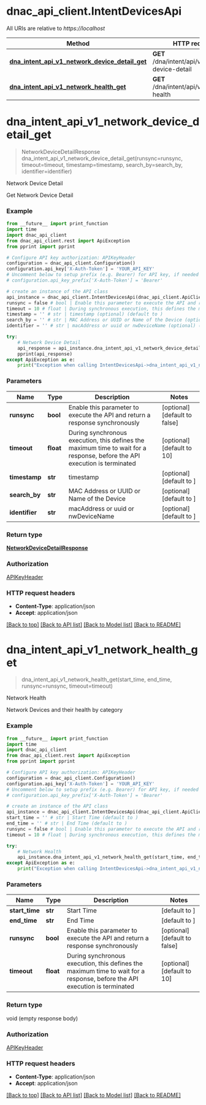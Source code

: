 # dnac_api_client.IntentDevicesApi

All URIs are relative to *https://localhost*

Method | HTTP request | Description
------------- | ------------- | -------------
[**dna_intent_api_v1_network_device_detail_get**](IntentDevicesApi.md#dna_intent_api_v1_network_device_detail_get) | **GET** /dna/intent/api/v1/network-device-detail | Network Device Detail
[**dna_intent_api_v1_network_health_get**](IntentDevicesApi.md#dna_intent_api_v1_network_health_get) | **GET** /dna/intent/api/v1/network-health | Network Health


# **dna_intent_api_v1_network_device_detail_get**
> NetworkDeviceDetailResponse dna_intent_api_v1_network_device_detail_get(runsync=runsync, timeout=timeout, timestamp=timestamp, search_by=search_by, identifier=identifier)

Network Device Detail

Get Network Device Detail

### Example
```python
from __future__ import print_function
import time
import dnac_api_client
from dnac_api_client.rest import ApiException
from pprint import pprint

# Configure API key authorization: APIKeyHeader
configuration = dnac_api_client.Configuration()
configuration.api_key['X-Auth-Token'] = 'YOUR_API_KEY'
# Uncomment below to setup prefix (e.g. Bearer) for API key, if needed
# configuration.api_key_prefix['X-Auth-Token'] = 'Bearer'

# create an instance of the API class
api_instance = dnac_api_client.IntentDevicesApi(dnac_api_client.ApiClient(configuration))
runsync = false # bool | Enable this parameter to execute the API and return a response synchronously (optional) (default to false)
timeout = 10 # float | During synchronous execution, this defines the maximum time to wait for a response, before the API execution is terminated (optional) (default to 10)
timestamp = '' # str | timestamp (optional) (default to )
search_by = '' # str | MAC Address or UUID or Name of the Device (optional) (default to )
identifier = '' # str | macAddress or uuid or nwDeviceName (optional) (default to )

try:
    # Network Device Detail
    api_response = api_instance.dna_intent_api_v1_network_device_detail_get(runsync=runsync, timeout=timeout, timestamp=timestamp, search_by=search_by, identifier=identifier)
    pprint(api_response)
except ApiException as e:
    print("Exception when calling IntentDevicesApi->dna_intent_api_v1_network_device_detail_get: %s\n" % e)
```

### Parameters

Name | Type | Description  | Notes
------------- | ------------- | ------------- | -------------
 **runsync** | **bool**| Enable this parameter to execute the API and return a response synchronously | [optional] [default to false]
 **timeout** | **float**| During synchronous execution, this defines the maximum time to wait for a response, before the API execution is terminated | [optional] [default to 10]
 **timestamp** | **str**| timestamp | [optional] [default to ]
 **search_by** | **str**| MAC Address or UUID or Name of the Device | [optional] [default to ]
 **identifier** | **str**| macAddress or uuid or nwDeviceName | [optional] [default to ]

### Return type

[**NetworkDeviceDetailResponse**](NetworkDeviceDetailResponse.md)

### Authorization

[APIKeyHeader](../README.md#APIKeyHeader)

### HTTP request headers

 - **Content-Type**: application/json
 - **Accept**: application/json

[[Back to top]](#) [[Back to API list]](../README.md#documentation-for-api-endpoints) [[Back to Model list]](../README.md#documentation-for-models) [[Back to README]](../README.md)

# **dna_intent_api_v1_network_health_get**
> dna_intent_api_v1_network_health_get(start_time, end_time, runsync=runsync, timeout=timeout)

Network Health

Network Devices and their health by category

### Example
```python
from __future__ import print_function
import time
import dnac_api_client
from dnac_api_client.rest import ApiException
from pprint import pprint

# Configure API key authorization: APIKeyHeader
configuration = dnac_api_client.Configuration()
configuration.api_key['X-Auth-Token'] = 'YOUR_API_KEY'
# Uncomment below to setup prefix (e.g. Bearer) for API key, if needed
# configuration.api_key_prefix['X-Auth-Token'] = 'Bearer'

# create an instance of the API class
api_instance = dnac_api_client.IntentDevicesApi(dnac_api_client.ApiClient(configuration))
start_time = '' # str | Start Time (default to )
end_time = '' # str | End Time (default to )
runsync = false # bool | Enable this parameter to execute the API and return a response synchronously (optional) (default to false)
timeout = 10 # float | During synchronous execution, this defines the maximum time to wait for a response, before the API execution is terminated (optional) (default to 10)

try:
    # Network Health
    api_instance.dna_intent_api_v1_network_health_get(start_time, end_time, runsync=runsync, timeout=timeout)
except ApiException as e:
    print("Exception when calling IntentDevicesApi->dna_intent_api_v1_network_health_get: %s\n" % e)
```

### Parameters

Name | Type | Description  | Notes
------------- | ------------- | ------------- | -------------
 **start_time** | **str**| Start Time | [default to ]
 **end_time** | **str**| End Time | [default to ]
 **runsync** | **bool**| Enable this parameter to execute the API and return a response synchronously | [optional] [default to false]
 **timeout** | **float**| During synchronous execution, this defines the maximum time to wait for a response, before the API execution is terminated | [optional] [default to 10]

### Return type

void (empty response body)

### Authorization

[APIKeyHeader](../README.md#APIKeyHeader)

### HTTP request headers

 - **Content-Type**: application/json
 - **Accept**: application/json

[[Back to top]](#) [[Back to API list]](../README.md#documentation-for-api-endpoints) [[Back to Model list]](../README.md#documentation-for-models) [[Back to README]](../README.md)

